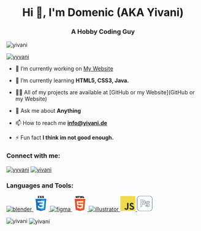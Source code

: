 <h1 align="center">Hi 👋, I'm Domenic (AKA Yivani)</h1>
<h3 align="center">A Hobby Coding Guy</h3>

<p align="left"> <img src="https://komarev.com/ghpvc/?username=yivani&label=Profile%20views&color=0e75b6&style=flat" alt="yivani" /> </p>

<p align="left"> <a href="https://twitter.com/yyvani" target="blank"><img src="https://img.shields.io/twitter/follow/yyvani?logo=twitter&style=for-the-badge" alt="yyvani" /></a> </p>

- 🔭 I’m currently working on [My Website](https://yivani.de/)

- 🌱 I’m currently learning **HTML5, CSS3, Java.**

- 👨‍💻 All of my projects are available at [GitHub or my Website](GitHub or my Website)

- 💬 Ask me about **Anything**

- 📫 How to reach me **info@yivani.de**

- ⚡ Fun fact **I think im not good enough.**

<h3 align="left">Connect with me:</h3>
<p align="left">
<a href="https://twitter.com/yyvani" target="blank"><img align="center" src="https://raw.githubusercontent.com/rahuldkjain/github-profile-readme-generator/master/src/images/icons/Social/twitter.svg" alt="yyvani" height="30" width="40" /></a>
<a href="https://discord.gg/NbDjZxcQGy" target="blank"><img align="center" src="https://raw.githubusercontent.com/rahuldkjain/github-profile-readme-generator/master/src/images/icons/Social/discord.svg" alt="yivani" height="30" width="40" /></a>
</p>

<h3 align="left">Languages and Tools:</h3>
<p align="left"> <a href="https://www.blender.org/" target="_blank" rel="noreferrer"> <img src="https://download.blender.org/branding/community/blender_community_badge_white.svg" alt="blender" width="40" height="40"/> </a> <a href="https://www.w3schools.com/css/" target="_blank" rel="noreferrer"> <img src="https://raw.githubusercontent.com/devicons/devicon/master/icons/css3/css3-original-wordmark.svg" alt="css3" width="40" height="40"/> </a> <a href="https://www.figma.com/" target="_blank" rel="noreferrer"> <img src="https://www.vectorlogo.zone/logos/figma/figma-icon.svg" alt="figma" width="40" height="40"/> </a> <a href="https://www.w3.org/html/" target="_blank" rel="noreferrer"> <img src="https://raw.githubusercontent.com/devicons/devicon/master/icons/html5/html5-original-wordmark.svg" alt="html5" width="40" height="40"/> </a> <a href="https://www.adobe.com/in/products/illustrator.html" target="_blank" rel="noreferrer"> <img src="https://www.vectorlogo.zone/logos/adobe_illustrator/adobe_illustrator-icon.svg" alt="illustrator" width="40" height="40"/> </a> <a href="https://developer.mozilla.org/en-US/docs/Web/JavaScript" target="_blank" rel="noreferrer"> <img src="https://raw.githubusercontent.com/devicons/devicon/master/icons/javascript/javascript-original.svg" alt="javascript" width="40" height="40"/> </a> <a href="https://www.photoshop.com/en" target="_blank" rel="noreferrer"> <img src="https://raw.githubusercontent.com/devicons/devicon/master/icons/photoshop/photoshop-line.svg" alt="photoshop" width="40" height="40"/> </a> </p>

<p><img align="left" src="https://github-readme-stats.vercel.app/api/top-langs?username=yivani&show_icons=true&locale=en&layout=compact" alt="yivani" /></p>

<p>&nbsp;<img align="center" src="https://github-readme-stats.vercel.app/api?username=yivani&show_icons=true&locale=en" alt="yivani" /></p>

